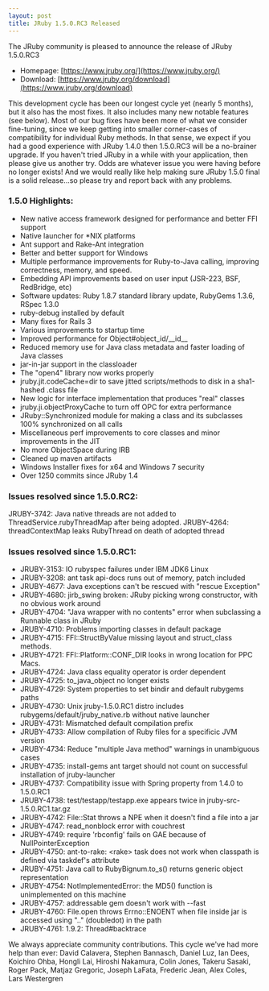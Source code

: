 ```yaml
---
layout: post
title: JRuby 1.5.0.RC3 Released
---
```

The JRuby community is pleased to announce the release of JRuby 1.5.0.RC3

- Homepage: [https://www.jruby.org/](https://www.jruby.org/)
- Download: [https://www.jruby.org/download](https://www.jruby.org/download)

This development cycle has been our longest cycle yet (nearly 5 months), but it also has the most fixes.  It also includes many new notable features (see below).  Most of our bug fixes have been more of what we consider fine-tuning, since we keep getting into smaller corner-cases of compatibility for individual Ruby methods.  In that sense, we expect if you had a good experience with JRuby 1.4.0 then 1.5.0.RC3 will be a no-brainer upgrade.  If you haven't tried JRuby in a while with your application, then please give us another try.  Odds are whatever issue you were having before no longer exists!  And we would really like help making sure JRuby 1.5.0 final is a solid release...so please try and report back with any problems.

### 1.5.0 Highlights:

- New native access framework designed for performance and better FFI support
- Native launcher for \*NIX platforms
- Ant support and Rake-Ant integration
- Better and better support for Windows
- Multiple performance improvements for Ruby-to-Java calling, improving correctness, memory, and speed.
- Embedding API improvements based on user input (JSR-223, BSF, RedBridge, etc)
- Software updates: Ruby 1.8.7 standard library update, RubyGems 1.3.6, RSpec 1.3.0
- ruby-debug installed by default
- Many fixes for Rails 3
- Various improvements to startup time
- Improved performance for Object#object\_id/\_\_id\_\_
- Reduced memory use for Java class metadata and faster loading of Java classes
- jar-in-jar support in the classloader
- The "open4" library now works properly
- jruby.jit.codeCache=dir to save jitted scripts/methods to disk in a sha1-hashed .class file
- New logic for interface implementation that produces "real" classes
- jruby.ji.objectProxyCache to turn off OPC for extra performance
- JRuby::Synchronized module for making a class and its subclasses 100% synchronized on all calls
- Miscellaneous perf improvements to core classes and minor improvements in the JIT
- No more ObjectSpace during IRB
- Cleaned up maven artifacts
- Windows Installer fixes for x64 and Windows 7 security
- Over 1250 commits since JRuby 1.4

### Issues resolved since 1.5.0.RC2:

JRUBY-3742: Java native threads are not added to ThreadService.rubyThreadMap after being adopted.
JRUBY-4264: threadContextMap leaks RubyThread on death of adopted thread


### Issues resolved since 1.5.0.RC1:

- JRUBY-3153: IO rubyspec failures under IBM JDK6 Linux
- JRUBY-3208: ant task api-docs runs out of memory, patch included
- JRUBY-4677: Java exceptions can't be rescued with "rescue Exception"
- JRUBY-4680: jirb_swing broken: JRuby picking wrong constructor, with no obvious work around
- JRUBY-4704: "Java wrapper with no contents" error when subclassing a Runnable class in JRuby
- JRUBY-4710: Problems importing classes in default package
- JRUBY-4715: FFI::StructByValue missing layout and struct_class methods.
- JRUBY-4721: FFI::Platform::CONF_DIR looks in wrong location for PPC Macs.
- JRUBY-4724: Java class equality operator is order dependent
- JRUBY-4725: to_java_object no longer exists
- JRUBY-4729: System properties to set bindir and default rubygems paths
- JRUBY-4730: Unix jruby-1.5.0.RC1 distro includes rubygems/default/jruby_native.rb without native launcher
- JRUBY-4731: Mismatched default compilation prefix
- JRUBY-4733: Allow compilation of Ruby files for a specificic JVM version
- JRUBY-4734: Reduce "multiple Java method" warnings in unambiguous cases
- JRUBY-4735: install-gems ant target should not count on successful installation of jruby-launcher
- JRUBY-4737: Compatibility issue with Spring property from 1.4.0 to 1.5.0.RC1
- JRUBY-4738: test/testapp/testapp.exe appears twice in jruby-src-1.5.0.RC1.tar.gz
- JRUBY-4742: File::Stat throws a NPE when it doesn't find a file into a jar
- JRUBY-4747: read_nonblock error with couchrest
- JRUBY-4749: require 'rbconfig' fails on GAE because of NullPointerException
- JRUBY-4750: ant-to-rake: &lt;rake&gt; task does not work when classpath is defined via taskdef's attribute
- JRUBY-4751: Java call to RubyBignum.to_s() returns generic object representation
- JRUBY-4754: NotImplementedError: the MD5() function is unimplemented on this machine
- JRUBY-4757: addressable gem doesn't work with --fast
- JRUBY-4760: File.open throws Errno::ENOENT when file inside jar is accessed using ".." (doubledot) in the path
- JRUBY-4761: 1.9.2: Thread#backtrace

We always appreciate community contributions. This cycle we've had more help than ever: David Calavera, Stephen Bannasch, Daniel Luz, Ian Dees, Koichiro Ohba,
Hongli Lai, Hiroshi Nakamura, Colin Jones, Takeru Sasaki, Roger Pack, Matjaz Gregoric, Joseph LaFata, Frederic Jean, Alex Coles, Lars Westergren

